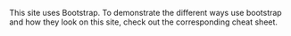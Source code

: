 This site uses Bootstrap. To demonstrate the different ways use bootstrap and how they look on this site, check out the corresponding cheat sheet.